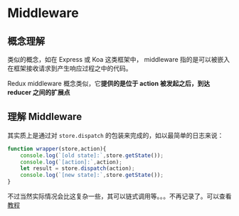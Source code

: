 # Middleware

## 概念理解

类似的概念，如在 Express 或 Koa 这类框架中， middleware 指的是可以被嵌入在框架接收请求到产生响应过程之中的代码。

Redux middleware 概念类似，它**提供的是位于 action 被发起之后，到达 reducer 之间的扩展点**

## 理解 Middleware

其实质上是通过对 `store.dispatch` 的包装来完成的，如以最简单的日志来说：
```js
function wrapper(store,action){
    console.log(`[old state]:`,store.getState());
    console.log(`[action]:`,action);
    let result = store.dispatch(action);
    console.log(`[new state]:`,store.getState());
}
```

不过当然实际情况会比这复杂一些，其可以链式调用等。。。不再记录了。可以查看[教程](http://cn.redux.js.org/docs/advanced/Middleware.html)

